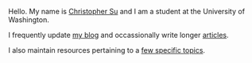 

Hello. My name is [Christopher Su][1] and I am a student at the University of Washington.  
  
I frequently update [my blog][2] and occassionally write longer [articles][3].  
  
I also maintain resources pertaining to a [few specific topics][4].

   [1]: http://christophersu.net/about/
   [2]: http://christophersu.net/blog/
   [3]: http://christophersu.net/articles/
   [4]: http://christophersu.net/archive/